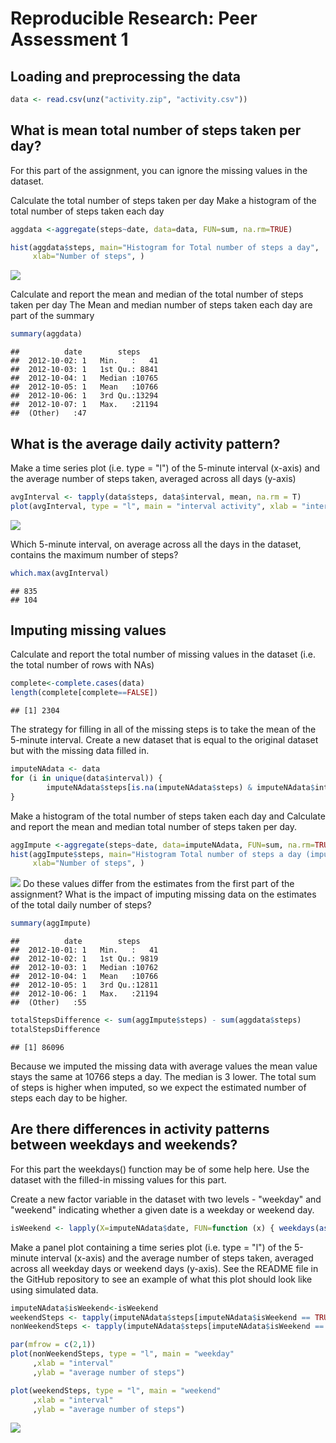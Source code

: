 # Reproducible Research: Peer Assessment 1


## Loading and preprocessing the data

```r
data <- read.csv(unz("activity.zip", "activity.csv"))
```

## What is mean total number of steps taken per day?
For this part of the assignment, you can ignore the missing values in the dataset.

Calculate the total number of steps taken per day
Make a histogram of the total number of steps taken each day


```r
aggdata <-aggregate(steps~date, data=data, FUN=sum, na.rm=TRUE)

hist(aggdata$steps, main="Histogram for Total number of steps a day", 
     xlab="Number of steps", )
```

![](./PA1_template_files/figure-html/unnamed-chunk-2-1.png)<!-- -->

Calculate and report the mean and median of the total number of steps taken per day
The Mean and median number of steps taken each day are part of the summary

```r
summary(aggdata) 
```

```
##          date        steps      
##  2012-10-02: 1   Min.   :   41  
##  2012-10-03: 1   1st Qu.: 8841  
##  2012-10-04: 1   Median :10765  
##  2012-10-05: 1   Mean   :10766  
##  2012-10-06: 1   3rd Qu.:13294  
##  2012-10-07: 1   Max.   :21194  
##  (Other)   :47
```


## What is the average daily activity pattern?
Make a time series plot (i.e. type = "l") of the 5-minute interval (x-axis) and the average number of steps taken, averaged across all days (y-axis)

```r
avgInterval <- tapply(data$steps, data$interval, mean, na.rm = T)
plot(avgInterval, type = "l", main = "interval activity", xlab = "interval", ylab = "average number of steps")
```

![](./PA1_template_files/figure-html/unnamed-chunk-4-1.png)<!-- -->

Which 5-minute interval, on average across all the days in the dataset, contains the maximum number of steps?

```r
which.max(avgInterval)
```

```
## 835 
## 104
```


## Imputing missing values
Calculate and report the total number of missing values in the dataset (i.e. the total number of rows with NAs)

```r
complete<-complete.cases(data)
length(complete[complete==FALSE])
```

```
## [1] 2304
```
The strategy for filling in all of the missing steps is to take the mean of the 5-minute interval.
Create a new dataset that is equal to the original dataset but with the missing data filled in.

```r
imputeNAdata <- data
for (i in unique(data$interval)) {
        imputeNAdata$steps[is.na(imputeNAdata$steps) & imputeNAdata$interval == i] <- round(mean(imputeNAdata$steps[data$interval == i], na.rm = T))
}
```

Make a histogram of the total number of steps taken each day and Calculate and report the mean and median total number of steps taken per day. 

```r
aggImpute <-aggregate(steps~date, data=imputeNAdata, FUN=sum, na.rm=TRUE)
hist(aggImpute$steps, main="Histogram Total number of steps a day (imputed data)", 
     xlab="Number of steps", )
```

![](./PA1_template_files/figure-html/unnamed-chunk-8-1.png)<!-- -->
Do these values differ from the estimates from the first part of the assignment? What is the impact of imputing missing data on the estimates of the total daily number of steps?

```r
summary(aggImpute)
```

```
##          date        steps      
##  2012-10-01: 1   Min.   :   41  
##  2012-10-02: 1   1st Qu.: 9819  
##  2012-10-03: 1   Median :10762  
##  2012-10-04: 1   Mean   :10766  
##  2012-10-05: 1   3rd Qu.:12811  
##  2012-10-06: 1   Max.   :21194  
##  (Other)   :55
```

```r
totalStepsDifference <- sum(aggImpute$steps) - sum(aggdata$steps)
totalStepsDifference
```

```
## [1] 86096
```

Because we imputed the missing data with average values the mean value stays the same at 10766 steps a day. The median is 3 lower. The total sum of steps is higher when imputed, so we expect the estimated number of steps each day to be higher.   


## Are there differences in activity patterns between weekdays and weekends?
For this part the weekdays() function may be of some help here. Use the dataset with the filled-in missing values for this part.

Create a new factor variable in the dataset with two levels - "weekday" and "weekend" indicating whether a given date is a weekday or weekend day.

```r
isWeekend <- lapply(X=imputeNAdata$date, FUN=function (x) { weekdays(as.Date(x)) %in% c("zaterdag", "zondag") })
```
Make a panel plot containing a time series plot (i.e. type = "l") of the 5-minute interval (x-axis) and the average number of steps taken, averaged across all weekday days or weekend days (y-axis). See the README file in the GitHub repository to see an example of what this plot should look like using simulated data.

```r
imputeNAdata$isWeekend<-isWeekend 
weekendSteps <- tapply(imputeNAdata$steps[imputeNAdata$isWeekend == TRUE], imputeNAdata$interval[imputeNAdata$isWeekend == TRUE], mean)
nonWeekendSteps <- tapply(imputeNAdata$steps[imputeNAdata$isWeekend == FALSE], imputeNAdata$interval[imputeNAdata$isWeekend == FALSE], mean)

par(mfrow = c(2,1))
plot(nonWeekendSteps, type = "l", main = "weekday"
     ,xlab = "interval"
     ,ylab = "average number of steps")

plot(weekendSteps, type = "l", main = "weekend"
     ,xlab = "interval"
     ,ylab = "average number of steps")
```

![](./PA1_template_files/figure-html/unnamed-chunk-11-1.png)<!-- -->
